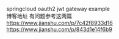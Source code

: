 springcloud oauth2 jwt gateway example <br/>
博客地址 有问题参考这两篇<br/>
https://www.jianshu.com/p/7c42f8933d16 <br/>
https://www.jianshu.com/p/843d1e14f6b9
